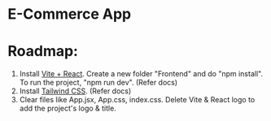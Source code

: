 # E-Commerce App

# Roadmap:
 1. Install [Vite + React](https://vite.dev/guide/). Create a new folder "Frontend" and do "npm install". To run the project, "npm run dev". (Refer docs)
 2. Install [Tailwind CSS](https://tailwindcss.com/docs/installation/using-vite). (Refer docs)
 3. Clear files like App.jsx, App.css, index.css. Delete Vite & React logo to add the project's logo & title.
